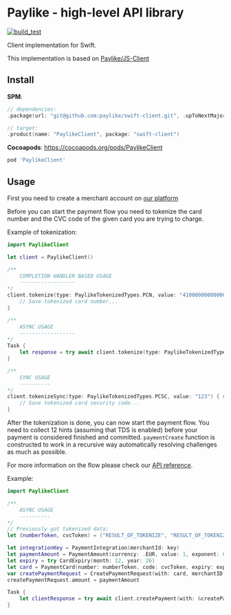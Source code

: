 # Paylike - high-level API library

[![build_test](https://github.com/kocsislaci/swift-client/actions/workflows/build_test.yml/badge.svg?branch=main)](https://github.com/kocsislaci/swift-client/actions/workflows/build_test.yml)

Client implementation for Swift.

This implementation is based on [Paylike/JS-Client](https://github.com/paylike/js-client)

## Install

__SPM__:
```swift
// dependencies: 
.package(url: "git@github.com:paylike/swift-client.git", .upToNextMajor(from: "0.2.0"))

// target:
.product(name: "PaylikeClient", package: "swift-client")
```

__Cocoapods__:
https://cocoapods.org/pods/PaylikeClient
```ruby
pod 'PaylikeClient'
```

## Usage

First you need to create a merchant account on [our platform](https://paylike.io)

Before you can start the payment flow you need to tokenize the card number and the CVC code of the given card you are trying to charge.

Example of tokenization:

```swift
import PaylikeClient

let client = PaylikeClient()

/**
    COMPLETION HANDLER BASED USAGE
    ------------------
*/
client.tokenize(type: PaylikeTokenizedTypes.PCN, value: "4100000000000000") { result in
    // Save tokenized card number...
}

/**
    ASYNC USAGE
    ------------------
*/
Task {
    let response = try await client.tokenize(type: PaylikeTokenizedTypes.PCN, value: "4100000000000000")
}

/**
    SYNC USAGE
    ----------
*/
client.tokenizeSync(type: PaylikeTokenizedTypes.PCSC, value: "123") { result in 
    // Save tokenized card security code...
}
```

After the tokenization is done, you can now start the payment flow. You need to collect 12 hints (assuming that TDS is enabled) before your payment is considered finished and committed. `paymentCreate` function is constructed to work in a recursive way automatically resolving challenges as much as possible.

For more information on the flow please check our [API reference](https://github.com/paylike/api-reference).

Example:

```swift
import PaylikeClient

/**
    ASYNC USAGE
    ----------
*/
// Previously got tokenized data:
let (numberToken, cvcToken) = ("RESULT_OF_TOKENIZE", "RESULT_OF_TOKENIZE")

let integrationKey = PaymentIntegration(merchantId: key)
let paymentAmount = PaymentAmount(currency: .EUR, value: 1, exponent: 0)
let expiry = try CardExpiry(month: 12, year: 26)
let card = PaymentCard(number: numberToken, code: cvcToken, expiry: expiry)
var createPaymentRequest = CreatePaymentRequest(with: card, merchantID: integrationKey)
createPaymentRequest.amount = paymentAmount

Task {
    let clientResponse = try await client.createPayment(with: &createPaymentRequest)
}
```
